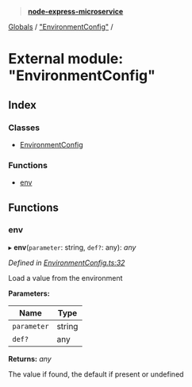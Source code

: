 > **[node-express-microservice](../README.md)**

[Globals](../globals.md) / ["EnvironmentConfig"](_environmentconfig_.md) /

# External module: "EnvironmentConfig"

## Index

### Classes

* [EnvironmentConfig](../classes/_environmentconfig_.environmentconfig.md)

### Functions

* [env](_environmentconfig_.md#env)

## Functions

###  env

▸ **env**(`parameter`: string, `def?`: any): *any*

*Defined in [EnvironmentConfig.ts:32](https://github.com/lukebellamy053/express-microservice/blob/3c4f8e9/src/EnvironmentConfig.ts#L32)*

Load a value from the environment

**Parameters:**

Name | Type |
------ | ------ |
`parameter` | string |
`def?` | any |

**Returns:** *any*

The value if found, the default if present or undefined